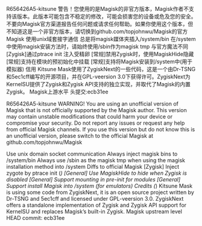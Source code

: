 R656426A5-kitsune 
警告！您使用的是Magisk的非官方版本，Magisk作者不支持该版本。此版本可能包含不稳定的修改，可能会损害您的设备或危及您的安全。不要向Magisk官方渠道报告任何问题或请求任何帮助。如果你使用这个版本，但不知道这是一个非官方版本，请切换到github.com/topjohnwu/Magisk的官方Magisk
 使用unix域套接字通信 总是将magisk媒体夹插入/system/bin 在/system中使用magisk安装方法时，请始终使用/sbin作为magisk tmp 与官方魔法不同[Zygisk]通过ptrace init 
注入受精卵 
[常规]禁用Zygisk时，使用MagiskHide隐藏 [常规]支持在模块的预初始化中挂载 [常规]支持将Magisk安装到/system中(用于模拟器) 
信用 
Kitsune Mask使用了ZygiskNext的一些代码，这是一个由Dr-TSNG和5ec1cff编写的开源项目，并在GPL-veersion 3.0下获得许可。ZygiskNext为KernelSU提供了Zygisk和Zygisk API支持的独立实现，并取代了Magisk的内置Zygisk。 
Magisk上游水平 头提交:ecb31ee

R656426A5-kitsune
WARNING! You are using an unofficial version of Magisk that is not officially supported by the Magisk author. This version may contain unstable modifications that could harm your device or compromise your security. Do not report any issues or request any help from official Magisk channels. If you use this version but do not know this is an unofficial version, please switch to the official Magisk at github.com/topjohnwu/Magisk

Use unix domain socket communication
Always inject magisk bins to /system/bin
Always use /sbin as the magisk tmp when using the magisk installation method into /system
Diffs to official Magisk
[Zygisk] Inject zygote by ptrace init (*)
[General] Use MagiskHide to hide when Zygisk is disabled
[General] Support mounting in pre-init for modules
[General] Support install Magisk into /system (for emulators)
Credits
(*) Kitsune Mask is using some code from ZygiskNext, it is an open source project written by Dr-TSNG and 5ec1cff and licensed under GPL-veersion 3.0. ZygiskNext offers a standalone implementation of Zygisk and Zygisk API support for KernelSU and replaces Magisk’s built-in Zygisk.
Magisk upstream level
HEAD commit: ecb31ee